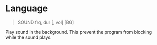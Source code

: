 # Language

> SOUND frq, dur [, vol] [BG]

Play sound in the background. This prevent the program from blocking while the sound plays.



